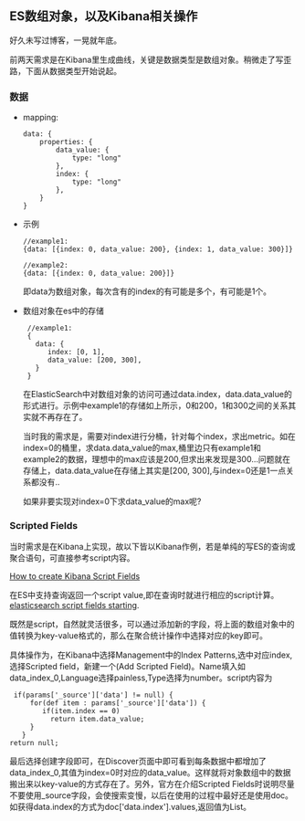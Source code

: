 ## ES数组对象，以及Kibana相关操作

好久未写过博客，一晃就年底。

前两天需求是在Kibana里生成曲线，关键是数据类型是数组对象。稍微走了写歪路，下面从数据类型开始说起。

### 数据

+ mapping:

	```
	data: {
		properties: {
			data_value: {
				type: "long"
			},
			index: {
				type: "long"
			},
		}
	}
	``` 
+ 示例

	```
	//example1: 
	{data: [{index: 0, data_value: 200}, {index: 1, data_value: 300}]}
	
	//example2: 
	{data: [{index: 0, data_value: 200}]}
	```
	即data为数组对象，每次含有的index的有可能是多个，有可能是1个。
	
+ 数组对象在es中的存储

   ```
    //example1: 
    { 
      data: {
      	 index: [0, 1],
      	 data_value: [200, 300],
      }
    }
   ```
   
   在ElasticSearch中对数组对象的访问可通过data.index，data.data\_value的形式进行。示例中example1的存储如上所示，0和200，1和300之间的关系其实就不再存在了。
   
   
   当时我的需求是，需要对index进行分桶，针对每个index，求出metric。如在index=0的桶里，求data.data\_value的max,桶里边只有example1和example2的数据，理想中的max应该是200,但求出来发现是300...问题就在存储上，data.data_value在存储上其实是[200, 300],与index=0还是1一点关系都没有..
   
   如果非要实现对index=0下求data_value的max呢?
   
   
### Scripted Fields

当时需求是在Kibana上实现，故以下皆以Kibana作例，若是单纯的写ES的查询或聚合语句，可直接参考script内容。

[How to create Kibana Script Fields](https://www.elastic.co/guide/en/kibana/current/scripted-fields.html)
 
 在ES中支持查询返回一个script value,即在查询时就进行相应的script计算。[elasticsearch script fields starting](https://www.elastic.co/guide/en/elasticsearch/reference/current/search-request-script-fields.html).
 
 
 既然是script，自然就灵活很多，可以通过添加新的字段，将上面的数组对象中的值转换为key-value格式的，那么在聚合统计操作中选择对应的key即可。
 
 具体操作为，在Kibana中选择Management中的Index Patterns,选中对应index,选择Scripted field，新建一个(Add Scripted Field)。Name填入如data\_index\_0,Language选择painless,Type选择为number。script内容为
 
 ```
  if(params['_source']['data'] != null) {
	  for(def item : params['_source']['data']) {
	     if(item.index == 0)
	       return item.data_value;
	  }
	}
return null;
 ```
 
 最后选择创建字段即可，在Discover页面中即可看到每条数据中都增加了data\_index\_0,其值为index=0时对应的data_value。这样就将对象数组中的数据搬出来以key-value的方式存在了。另外，官方在介绍Scripted Fields时说明尽量不要使用\_source字段，会使搜索变慢，以后在使用的过程中最好还是使用doc。如获得data.index的方式为doc['data.index'].values,返回值为List。
